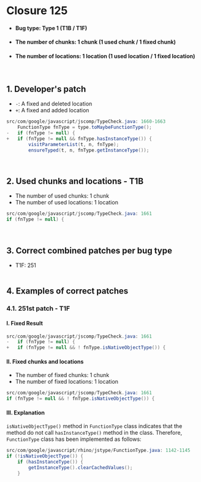 # Closure 125
* <h4>Bug type: Type 1 (T1B / T1F)</h4>
* <h4>The number of chunks: 1 chunk (1 used chunk / 1 fixed chunk)</h4>
* <h4>The number of locations: 1 location (1 used location / 1 fixed location)</h4>
<br>

## 1. Developer's patch
* `-`: A fixed and deleted location
* `+`: A fixed and added location
```java
src/com/google/javascript/jscomp/TypeCheck.java: 1660-1663
    FunctionType fnType = type.toMaybeFunctionType();
-   if (fnType != null) {
+   if (fnType != null && fnType.hasInstanceType()) {
        visitParameterList(t, n, fnType);
        ensureTyped(t, n, fnType.getInstanceType());
```
<br>

## 2. Used chunks and locations - T1B
* The number of used chunks: 1 chunk
* The number of used locations: 1 location
```java
src/com/google/javascript/jscomp/TypeCheck.java: 1661
if (fnType != null) {
```
<br>

## 3. Correct combined patches per bug type
* T1F: 251
<br><br>

## 4. Examples of correct patches
### 4.1. 251st patch - T1F
#### I. Fixed Result
```java
src/com/google/javascript/jscomp/TypeCheck.java: 1661
-   if (fnType != null) {
+   if (fnType != null && ! fnType.isNativeObjectType()) {
```

#### II. Fixed chunks and locations
* The number of fixed chunks: 1 chunk
* The number of fixed locations: 1 location
```java
src/com/google/javascript/jscomp/TypeCheck.java: 1661
if (fnType != null && ! fnType.isNativeObjectType()) {
```

#### III. Explanation
```isNativeObjectType()``` method in ```FunctionType``` class indicates that the method do not call ```hasInstanceType()``` method in the class. Therefore, ```FunctionType``` class has been implemented as follows:
```java
src/com/google/javascript/rhino/jstype/FunctionType.java: 1142-1145
if (!isNativeObjectType()) {
    if (hasInstanceType()) {
        getInstanceType().clearCachedValues();
    }
```
<br><br>
